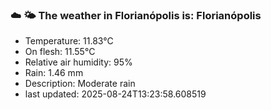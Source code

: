 ### ☁️ 🌤️  The weather in Florianópolis is: Florianópolis

- Temperature: 11.83°C
- On flesh: 11.55°C
- Relative air humidity: 95%
- Rain: 1.46 mm
- Description: Moderate rain
- last updated: 2025-08-24T13:23:58.608519
